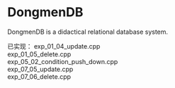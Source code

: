 # DongmenDB
DongmenDB is a didactical relational database system.

已实现：
exp_01_04_update.cpp  
exp_01_05_delete.cpp  
exp_05_02_condition_push_down.cpp  
exp_07_05_update.cpp  
exp_07_06_delete.cpp  

